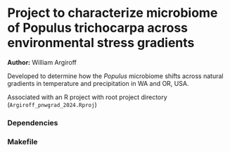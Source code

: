 # Project to characterize microbiome of Populus trichocarpa across environmental stress gradients  

**Author:** William Argiroff  

Developed to determine how the *Populus* microbiome shifts across natural gradients in temperature and precipitation in WA and OR, USA.  

Associated with an R project with root project directory (`Argiroff_pnwgrad_2024.Rproj`)  

### Dependencies  


### Makefile  

